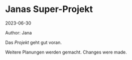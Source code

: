 # Janas Super-Projekt

2023-06-30

Author: Jana

Das *Projekt* geht gut voran.

Weitere Planungen werden gemacht.
Changes were made.
